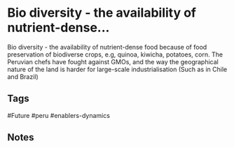 # Bio diversity - the availability of nutrient-dense...

Bio diversity - the availability of nutrient-dense food because of food preservation of biodiverse crops, e.g, quinoa, kiwicha, potatoes, corn. The Peruvian chefs have fought against GMOs, and the way the geographical nature of the land is harder for large-scale industrialisation (Such as in Chile and Brazil)

## Tags
#Future #peru #enablers-dynamics

## Notes
<!-- Add your notes here -->
